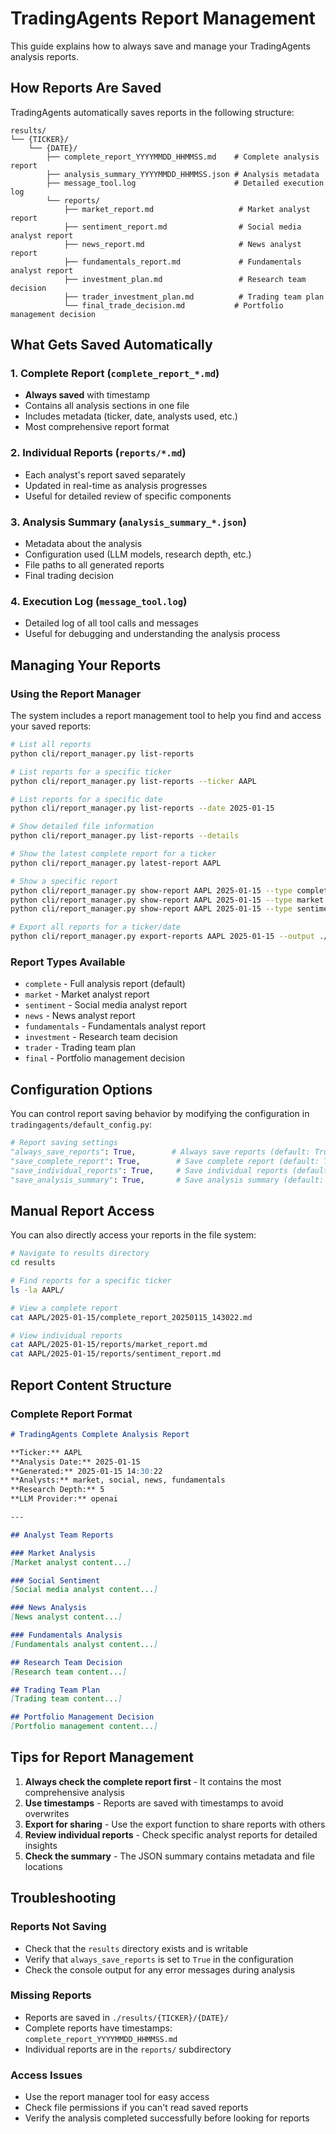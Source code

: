# TradingAgents Report Management

This guide explains how to always save and manage your TradingAgents analysis reports.

## How Reports Are Saved

TradingAgents automatically saves reports in the following structure:

```
results/
└── {TICKER}/
    └── {DATE}/
        ├── complete_report_YYYYMMDD_HHMMSS.md    # Complete analysis report
        ├── analysis_summary_YYYYMMDD_HHMMSS.json # Analysis metadata
        ├── message_tool.log                      # Detailed execution log
        └── reports/
            ├── market_report.md                   # Market analyst report
            ├── sentiment_report.md                # Social media analyst report
            ├── news_report.md                     # News analyst report
            ├── fundamentals_report.md             # Fundamentals analyst report
            ├── investment_plan.md                 # Research team decision
            ├── trader_investment_plan.md          # Trading team plan
            └── final_trade_decision.md           # Portfolio management decision
```

## What Gets Saved Automatically

### 1. **Complete Report** (`complete_report_*.md`)
- **Always saved** with timestamp
- Contains all analysis sections in one file
- Includes metadata (ticker, date, analysts used, etc.)
- Most comprehensive report format

### 2. **Individual Reports** (`reports/*.md`)
- Each analyst's report saved separately
- Updated in real-time as analysis progresses
- Useful for detailed review of specific components

### 3. **Analysis Summary** (`analysis_summary_*.json`)
- Metadata about the analysis
- Configuration used (LLM models, research depth, etc.)
- File paths to all generated reports
- Final trading decision

### 4. **Execution Log** (`message_tool.log`)
- Detailed log of all tool calls and messages
- Useful for debugging and understanding the analysis process

## Managing Your Reports

### Using the Report Manager

The system includes a report management tool to help you find and access your saved reports:

```bash
# List all reports
python cli/report_manager.py list-reports

# List reports for a specific ticker
python cli/report_manager.py list-reports --ticker AAPL

# List reports for a specific date
python cli/report_manager.py list-reports --date 2025-01-15

# Show detailed file information
python cli/report_manager.py list-reports --details

# Show the latest complete report for a ticker
python cli/report_manager.py latest-report AAPL

# Show a specific report
python cli/report_manager.py show-report AAPL 2025-01-15 --type complete
python cli/report_manager.py show-report AAPL 2025-01-15 --type market
python cli/report_manager.py show-report AAPL 2025-01-15 --type sentiment

# Export all reports for a ticker/date
python cli/report_manager.py export-reports AAPL 2025-01-15 --output ./my_reports
```

### Report Types Available

- `complete` - Full analysis report (default)
- `market` - Market analyst report
- `sentiment` - Social media analyst report
- `news` - News analyst report
- `fundamentals` - Fundamentals analyst report
- `investment` - Research team decision
- `trader` - Trading team plan
- `final` - Portfolio management decision

## Configuration Options

You can control report saving behavior by modifying the configuration in `tradingagents/default_config.py`:

```python
# Report saving settings
"always_save_reports": True,        # Always save reports (default: True)
"save_complete_report": True,        # Save complete report (default: True)
"save_individual_reports": True,     # Save individual reports (default: True)
"save_analysis_summary": True,       # Save analysis summary (default: True)
```

## Manual Report Access

You can also directly access your reports in the file system:

```bash
# Navigate to results directory
cd results

# Find reports for a specific ticker
ls -la AAPL/

# View a complete report
cat AAPL/2025-01-15/complete_report_20250115_143022.md

# View individual reports
cat AAPL/2025-01-15/reports/market_report.md
cat AAPL/2025-01-15/reports/sentiment_report.md
```

## Report Content Structure

### Complete Report Format
```markdown
# TradingAgents Complete Analysis Report

**Ticker:** AAPL
**Analysis Date:** 2025-01-15
**Generated:** 2025-01-15 14:30:22
**Analysts:** market, social, news, fundamentals
**Research Depth:** 5
**LLM Provider:** openai

---

## Analyst Team Reports

### Market Analysis
[Market analyst content...]

### Social Sentiment
[Social media analyst content...]

### News Analysis
[News analyst content...]

### Fundamentals Analysis
[Fundamentals analyst content...]

## Research Team Decision
[Research team content...]

## Trading Team Plan
[Trading team content...]

## Portfolio Management Decision
[Portfolio management content...]
```

## Tips for Report Management

1. **Always check the complete report first** - It contains the most comprehensive analysis
2. **Use timestamps** - Reports are saved with timestamps to avoid overwrites
3. **Export for sharing** - Use the export function to share reports with others
4. **Review individual reports** - Check specific analyst reports for detailed insights
5. **Check the summary** - The JSON summary contains metadata and file locations

## Troubleshooting

### Reports Not Saving
- Check that the `results` directory exists and is writable
- Verify that `always_save_reports` is set to `True` in the configuration
- Check the console output for any error messages during analysis

### Missing Reports
- Reports are saved in `./results/{TICKER}/{DATE}/`
- Complete reports have timestamps: `complete_report_YYYYMMDD_HHMMSS.md`
- Individual reports are in the `reports/` subdirectory

### Access Issues
- Use the report manager tool for easy access
- Check file permissions if you can't read saved reports
- Verify the analysis completed successfully before looking for reports 